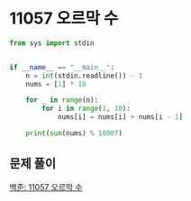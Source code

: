 # 11057 오르막 수

```python
from sys import stdin


if __name__ == "__main__":
    n = int(stdin.readline()) - 1
    nums = [1] * 10

    for _ in range(n):
        for i in range(1, 10):
            nums[i] = nums[i] + nums[i - 1]

    print(sum(nums) % 10007)
```



## 문제 풀이

[백준: 11057 오르막 수](https://dirmathfl.tistory.com/107)


